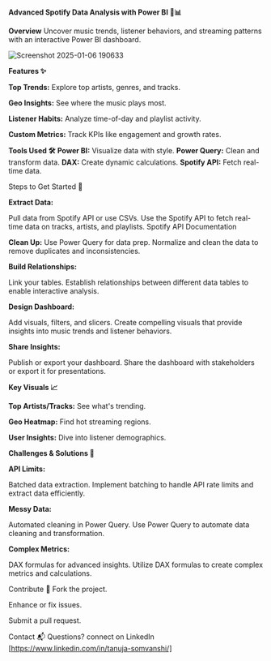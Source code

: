 **Advanced Spotify Data Analysis with Power BI 🎵📊**


**Overview**
Uncover music trends, listener behaviors, and streaming patterns with an interactive Power BI dashboard.

![Screenshot 2025-01-06 190633](https://github.com/user-attachments/assets/eb71e04e-43c5-4b1f-a19c-fde7ebe9d3d0)  

**Features ✨**

**Top Trends:** Explore top artists, genres, and tracks.  

**Geo Insights:** See where the music plays most.

**Listener Habits:** Analyze time-of-day and playlist activity.

**Custom Metrics:** Track KPIs like engagement and growth rates.




**Tools Used 🛠️**
**Power BI:** Visualize data with style.
**Power Query:** Clean and transform data.
**DAX:** Create dynamic calculations.
**Spotify API:** Fetch real-time data.

Steps to Get Started 🚀




**Extract Data:**

Pull data from Spotify API or use CSVs.
Use the Spotify API to fetch real-time data on tracks, artists, and playlists.
Spotify API Documentation



**Clean Up:**
Use Power Query for data prep.
Normalize and clean the data to remove duplicates and inconsistencies.



**Build Relationships:**


Link your tables.
Establish relationships between different data tables to enable interactive analysis.



**Design Dashboard:**

Add visuals, filters, and slicers.
Create compelling visuals that provide insights into music trends and listener behaviors.



**Share Insights:**

Publish or export your dashboard.
Share the dashboard with stakeholders or export it for presentations.



**Key Visuals 📈**

**Top Artists/Tracks:** See what's trending.

**Geo Heatmap:** Find hot streaming regions.

**User Insights:** Dive into listener demographics.



**Challenges & Solutions 🧩**

**API Limits:**

Batched data extraction.
Implement batching to handle API rate limits and extract data efficiently.

**Messy Data:**

Automated cleaning in Power Query.
Use Power Query to automate data cleaning and transformation.

**Complex Metrics:**

DAX formulas for advanced insights.
Utilize DAX formulas to create complex metrics and calculations.

Contribute 🤝 Fork the project.

Enhance or fix issues.

Submit a pull request.

Contact 📬
Questions? connect on LinkedIn [https://www.linkedin.com/in/tanuja-somvanshi/]
